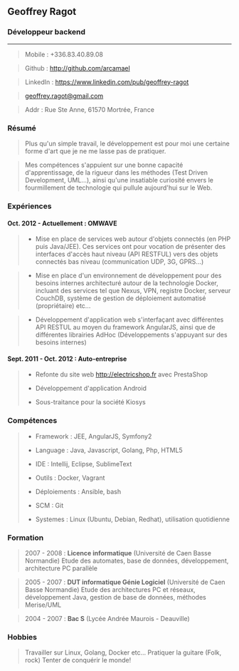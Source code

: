 

## Geoffrey Ragot
### **Développeur backend**
* * *
> <i class="fa fa-phone"> </i> Mobile : +336.83.40.89.08

> <i class="fa fa-github"> </i> Github : http://github.com/arcamael

> <i class="fa fa-linkedin-square"> </i> LinkedIn : https://www.linkedin.com/pub/geoffrey-ragot

> <i class="fa fa-envelope"></i> geoffrey.ragot@gmail.com

> <i class="fa fa-globe"> </i> Addr : Rue Ste Anne, 61570 Mortrée, France

### **Résumé**

> Plus qu'un simple travail, le développement est pour moi une certaine forme d'art que je ne me lasse pas de pratiquer.

> Mes compétences s'appuient sur une bonne capacité d'apprentissage, de la rigueur dans les méthodes (Test Driven Development, UML...), ainsi qu'une insatiable curiosité envers le fourmillement de technologie qui pullule aujourd'hui sur le Web.

### **Expériences**

#### Oct. 2012 - Actuellement : OMWAVE

> * Mise en place de services web autour d'objets connectés (en PHP puis Java/JEE).
Ces services ont pour vocation de présenter des interfaces d'accès haut niveau (API RESTFUL) vers des objets connectés bas niveau (communication UDP, 3G, GPRS...)

> * Mise en place d'un environnement de développement pour des besoins internes architecturé autour de la  technologie Docker, incluant des services tel que Nexus, VPN, registre Docker, serveur CouchDB, système de gestion de déploiement automatisé (propriétaire) etc...

> * Développement d'application web s'interfaçant avec différentes API RESTUL au moyen du framework AngularJS, ainsi que de différentes librairies AdHoc (Développements s'appuyant sur des besoins internes)

#### Sept. 2011 - Oct. 2012 : Auto-entreprise

> * Refonte du site web http://electricshop.fr avec PrestaShop
> 
> * Développement d'application Android 
> 
> * Sous-traitance pour la société Kiosys

### **Compétences**

> * Framework : JEE, AngularJS, Symfony2
> 
> * Language : Java, Javascript, Golang, Php, HTML5
> 
> * IDE : Intellij, Eclipse, SublimeText
> 
> * Outils : Docker, Vagrant
> 
> * Déploiements : Ansible, bash
> 
> * SCM : Git
> 
> * Systemes : Linux (Ubuntu, Debian, Redhat), utilisation quotidienne

### **Formation**

> 2007 - 2008 : **Licence informatique** (Université de Caen Basse Normandie)
> Etude des automates, base de données, développement, architecture PC parallèle

> 2005 - 2007 : **DUT informatique Génie Logiciel** (Université de Caen Basse Normandie)
> Etude des architectures PC et réseaux, développement Java, gestion de base de données, méthodes Merise/UML

> 2004 - 2007 : **Bac S** (Lycée Andrée Maurois - Deauville)

### **Hobbies**

>Travailler sur Linux, Golang, Docker etc...
Pratiquer la guitare (Folk, rock)
Tenter de conquérir le monde!

